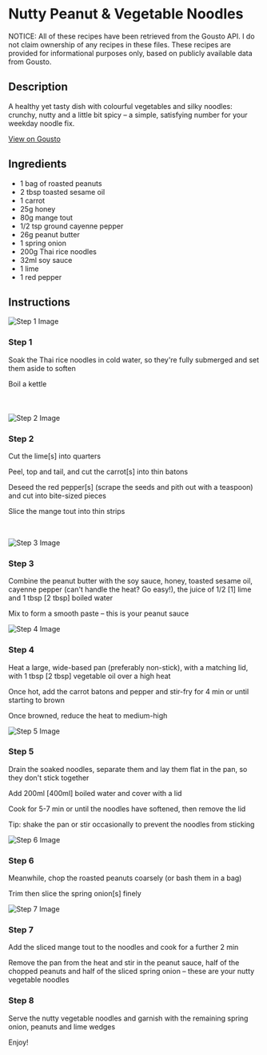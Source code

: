 # Nutty Peanut & Vegetable Noodles

NOTICE: All of these recipes have been retrieved from the Gousto API. I do not claim ownership of any recipes in these files. These recipes are provided for informational purposes only, based on publicly available data from Gousto.

## Description

A healthy yet tasty dish with colourful vegetables and silky noodles: crunchy, nutty and a little bit spicy – a simple, satisfying number for your weekday noodle fix.

[View on Gousto](https://www.gousto.co.uk/recipes/cookbook/nutty-peanut-vegetable-noodles)

## Ingredients

- 1 bag of roasted peanuts
- 2 tbsp toasted sesame oil
- 1 carrot
- 25g honey
- 80g mange tout
- 1/2 tsp ground cayenne pepper 
- 26g peanut butter
- 1 spring onion
- 200g Thai rice noodles
- 32ml soy sauce 
- 1 lime
- 1 red pepper

## Instructions

![Step 1 Image](https://production-media.gousto.co.uk/cms/recipe-step-image/422.step-1-x200.jpg)

### Step 1

Soak the Thai rice&nbsp;noodles in cold water, so they're fully submerged and set them aside to soften&nbsp;


Boil a kettle


<span style="font-size: 140%; font-family: arial, sans, sans-serif;" data-sheets-value="[null,2," data-sheets-userformat="[null,null,15167,[null,0],[null,2,13434879],[null,[[null,2,0,null,null,[null,2,0]],[null,0,0,2],[null,1,0,null,1]]],[null,[[null,2,0,null,null,[null,2,0]],[null,0,0,2],[null,1,0,null,1]]],[null,[[null,2,0,null,null,[null,2,0]],[null,0,0,2],[null,1,0,null,1]]],[null,[[null,2,0,null,null,[null,2,0]],[null,0,0,2],[null,1,0,null,1]]],null,null,4,0,null,[null,2,0],">&nbsp;<br /></span>

![Step 2 Image](https://production-media.gousto.co.uk/cms/recipe-step-image/422__step-2-x200.jpg)

### Step 2

Cut the lime<span class="text-danger">[s]</span>&nbsp;into quarters


Peel, top and tail, and cut the carrot<span class="text-danger">[s]</span>&nbsp;into thin batons


Deseed the red&nbsp;pepper<span class="text-danger">[s]</span> (scrape the seeds and pith out with a teaspoon) and cut into bite-sized pieces


Slice the mange tout into thin strips


<span style="font-family: Lato; font-size: 15px; white-space: pre-wrap;">&nbsp;</span>

![Step 3 Image](https://production-media.gousto.co.uk/cms/recipe-step-image/422.step-3-x200.jpg)

### Step 3

Combine the peanut butter with the soy sauce, honey, toasted sesame oil, cayenne pepper (can't handle the heat? Go easy!), the juice of 1/2&nbsp;<span class="text-danger">[1]</span> lime and 1 tbsp <span class="text-danger">[2 tbsp]</span>&nbsp;boiled water


Mix&nbsp;to form a smooth paste &ndash; this is your peanut sauce

![Step 4 Image](https://production-media.gousto.co.uk/cms/recipe-step-image/422__step-4-x200.jpg)

### Step 4

Heat a large, wide-based pan (preferably non-stick), with a matching lid, with 1 tbsp <span class="text-danger">[2 tbsp]</span>&nbsp;vegetable oil over a high heat


Once hot, add the carrot batons&nbsp;and pepper&nbsp;and stir-fry for 4 min or until starting to brown


Once browned, reduce the heat to medium-high &nbsp;

![Step 5 Image](https://production-media.gousto.co.uk/cms/recipe-step-image/422__step-5-x200.jpg)

### Step 5

Drain&nbsp;the soaked noodles, separate them and lay them flat in the pan, so they don't stick together


Add 200ml<span class="text-danger"> [400ml]</span>&nbsp;boiled water and cover with a lid


Cook for 5-7 min or until the noodles have softened, then remove the lid


Tip:&nbsp;shake the pan or stir occasionally to prevent the noodles from sticking

![Step 6 Image](https://production-media.gousto.co.uk/cms/recipe-step-image/422.step-6-x200.jpg)

### Step 6

Meanwhile, chop the roasted&nbsp;peanuts coarsely (or bash them in a bag)


Trim then slice the spring onion<span class="text-danger">[s]</span> finely

![Step 7 Image](https://production-media.gousto.co.uk/cms/recipe-step-image/422__step-7-x200.jpg)

### Step 7

Add the sliced mange tout to the noodles and cook for a further 2 min


Remove the pan from the heat and stir in the peanut sauce, half of the chopped&nbsp;peanuts and half of the&nbsp;sliced spring onion &ndash;&nbsp;these are your nutty vegetable noodles&nbsp;

### Step 8

Serve the nutty vegetable&nbsp;noodles and garnish with the remaining spring onion, peanuts and lime wedges


Enjoy!

